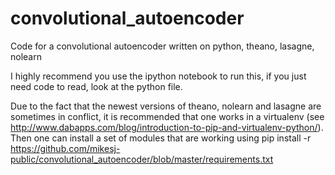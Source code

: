 # convolutional_autoencoder
Code for a convolutional autoencoder written on python, theano, lasagne, nolearn

I highly recommend you use the ipython notebook to run this, if you just need code to read, look at the python file.

Due to the fact that the newest versions of theano, nolearn and lasagne are sometimes in conflict, it is recommended that one works in a virtualenv (see http://www.dabapps.com/blog/introduction-to-pip-and-virtualenv-python/).  Then one can install a set of modules that are working using pip install -r https://github.com/mikesj-public/convolutional_autoencoder/blob/master/requirements.txt
